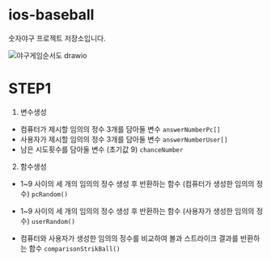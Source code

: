 # ios-baseball
숫자야구 프로젝트 저장소입니다. 

![야구게임순서도 drawio](https://user-images.githubusercontent.com/105549066/184303941-a0f84052-aa12-4906-b55a-25e300ee9845.png)

# STEP1
1. 변수생성 
- 컴퓨터가 제시할 임의의 정수 3개를 담아둘 변수
```answerNumberPc[]```
- 사용자가 제시할 임의의 정수 3개를 담아둘 변수
```answerNumberUser[]```
- 남은 시도횟수를 담아둘 변수 (초기값 9)
```chanceNumber```
2. 함수생성
- 1~9 사이의 세 개의 임의의 정수 생성 후 반환하는 함수 (컴퓨터가 생성한 임의의 정수)
```pcRandom()```

- 1~9 사이의 세 개의 임의의 정수 생성 후 반환하는 함수 (사용자가 생성한 임의의 정수)
```userRandom()```

- 컴퓨터와 사용자가 생성한 임의의 정수를 비교하여 볼과 스트라이크 결과를 반환하는 함수
```comparisonStrikBall()```


